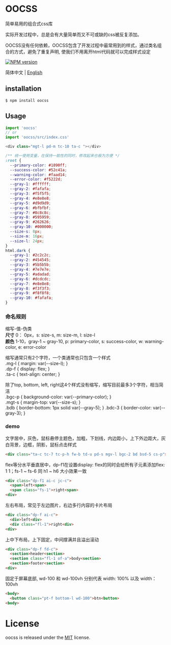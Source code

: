 # OOCSS

简单易用的组合式css库

实际开发过程中，总是会有大量简单而又不可或缺的css被反复添加。

OOCSS没有任何依赖，OOCSS包含了开发过程中最常用到的样式，通过类名组合的方式，避免了重复声明, 使我们不用离开html代码就可以完成样式设定

[![NPM version][npm-image]][npm-url]

[npm-image]: https://img.shields.io/badge/npm-v0.0.9-blue.svg
[npm-url]: https://www.npmjs.com/package/oocss

简体中文 | [English](./README-en.md)

## installation

```
$ npm install oocss
```

## Usage

```javascript
import 'oocss'
// or 
import 'oocss/src/index.css'

<div class="mgt-l pd-m tc-10 ta-c "></div>
```

```css
/** 统一使用变量，在保持一致性的同时，修改起来也极为方便 */
:root {
  --primary-color: #1890ff;
  --success-color: #52c41a;
  --warning-color: #faad14;
  --error-color: #f5222d;
  --gray-1: #ffffff;
  --gray-2: #fafafa;
  --gray-3: #f5f5f5;
  --gray-4: #e8e8e8;
  --gray-5: #d9d9d9;
  --gray-6: #bfbfbf;
  --gray-7: #8c8c8c;
  --gray-8: #595959;
  --gray-9: #262626;
  --gray-10: #000000;
  --size-s: 8px;
  --size-m: 16px;
  --size-l: 24px;
}
html.dark {
  --gray-1: #2c2c2c;
  --gray-2: #454545;
  --gray-3: #5b5b5b;
  --gray-4: #7e7e7e;
  --gray-5: #adadad;
  --gray-6: #dcdcdc;
  --gray-7: #e8e8e8;
  --gray-8: #f3f3f3;
  --gray-9: #f8f8f8;
  --gray-10: #fafafa;
}
```

### 命名规则

缩写-值-伪类  
__尺寸__ 0： 0px，s: size-s, m: size-m, l: size-l  
__颜色__ 1-10，gray-1 ~ gray-10, p: primary-color, s: success-color, w: warning-color, e: error-color  

缩写通常只有2个字符，一个类通常也只包含一个样式  
.mg-l { margin: var(--size-l); }  
.dp-f { display: flex; }  
.ta-c { text-align: center; }

除了top, bottom, left, right这4个样式没有缩写，缩写目前最多3个字符，相当简洁  
.bgc-p { background-color: var(--primary-color); }  
.mgt-s { margin-top: var(--size-s); }  
.bdb { border-bottom: 1px solid var(--gray-5); }
.bdc-3 { border-color: var(--gray-3); }  

### demo
文字居中，灰色，鼠标悬停主题色，加粗，下划线，内边距小，上下外边距大，灰白背景，边框，阴影，鼠标点击样式
``` html
<div class="ta-c tc-7 tc-p-h fw-b td-u pd-s mgv-l bgc-2 bd bsd-5 cs-p">Hello oocss<div>
```
flex等分水平垂直居中，dp-f1在设置display: flex的同时会给所有子元素添加flex: 1 1；fs-1 ~ fs-6 同 h1 ~ h6 大小效果一致
``` html
<div class="dp-f1 ai-c jc-c">
  <span>left<span>
  <span class="fs-1">right<span>
<div>
```
左右布局，常见于左边图片，右边多行内容的卡片布局
``` html
<div class="dp-f ai-c">
  <div>left<div>
  <div class="fl-1">right<div>
<div>
```
上中下布局，上下固定，中间撑满并且溢出滚动
``` html
<div class="dp-f fd-c">
  <section>header<section>
  <section class="fl-1 of-a">body<section>
  <section>footer<section>
<div>
```
固定于屏幕底部, wd-100 和 wd-100vh 分别代表 width: 100% 以及 width：100vh
``` html
<body>
  <button class="pt-f bottom-l wd-100">btn<button>
<body>
```
# License

oocss is released under the [MIT](https://github.com/kunoky/oocss/blob/master/LICENSE) license.